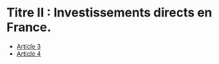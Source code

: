 # Titre II : Investissements directs en France.

- [Article 3](article-3.md)
- [Article 4](article-4.md)
